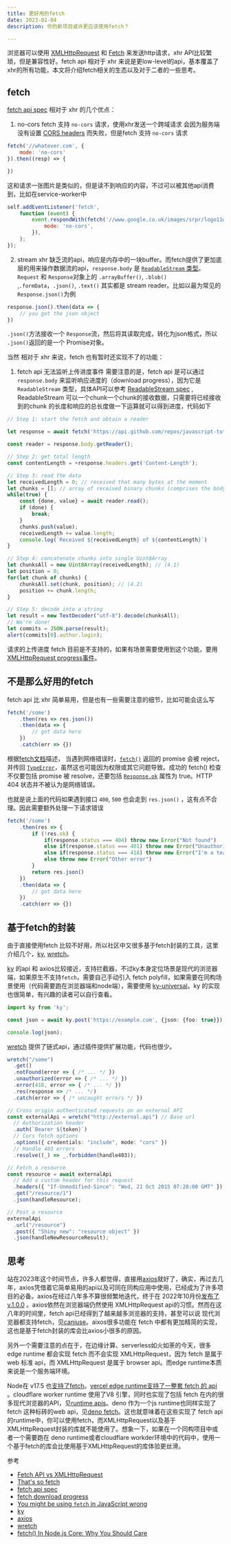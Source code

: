 ```yaml
---
title: 更好用的fetch
date: 2023-02-04
description: 你的新项目或许更应该使用fetch？

---
```


浏览器可以使用 [XMLHttpRequest](https://developer.mozilla.org/en-US/docs/Web/API/XMLHttpRequest) 和 [Fetch](https://developer.mozilla.org/zh-CN/docs/Web/API/Fetch_API) 来发送http请求，xhr API比较繁琐，但是兼容性好。fetch api 相对于 xhr 来说是更low-level的api，基本覆盖了xhr的所有功能，本文将介绍fetch相关的生态以及对于二者的一些思考。

<!-- more -->

## fetch

[fetch api spec](https://fetch.spec.whatwg.org/#fetch-api) 相对于 xhr 的几个优点：
1. no-cors
fetch 支持 `no-cors` 请求，使用xhr发送一个跨域请求 会因为服务端没有设置 [CORS headers](https://developer.mozilla.org/zh-CN/docs/Web/HTTP/CORS) 而失败，但是fetch 支持 `no-cors` 请求

```js
fetch('//whatever.com', {
	mode: 'no-cors'
}).then((resp) => {

})
```

这和请求一张图片是类似的，但是读不到响应的内容，不过可以被其他api消费到，比如在service-worker中

```js
self.addEventListener('fetch',
	function (event) {
		event.respondWith(fetch('//www.google.co.uk/images/srpr/logo11w.png', {
			mode: 'no-cors',
		}),
	);
});
```

2. stream
xhr 缺乏流的api，响应是内存中的一块buffer。而fetch提供了更加底层的用来操作数据流的api，`response.body` 是 [`ReadableStream` 类型](https://developer.mozilla.org/zh-CN/docs/Web/API/Response/body)。`Request` 和 `Response`对象上的 `.arrayBuffer()`, `.blob()` ,`.formData`，`.json()`, `.text()` 其实都是 stream reader。比如以最为常见的 `Response.json()`为例

```ts
response.json().then(data => {
	// you got the json object
})
```

`.json()`方法接收一个 `Response`流，然后将其读取完成，转化为json格式，所以 `.json()`返回的是一个 Promise对象。

当然 相对于 xhr 来说，fetch 也有暂时还实现不了的功能：
1. fetch api 无法监听上传进度事件
需要注意的是，fetch api 是可以通过 `response.body` 来监听响应进度的（download progress），因为它是 `ReadableStream` 类型，具体API可以参考 [ReadableStream spec](https://streams.spec.whatwg.org/#rs-class) , ReadableStream 可以一个chunk一个chunk的接收数据，只需要将已经接收到的chunk 的长度和响应的总长度做一下运算就可以得到进度，代码如下

```js
// Step 1: start the fetch and obtain a reader

let response = await fetch('https://api.github.com/repos/javascript-tutorial/en.javascript.info/commits?per_page=100');

const reader = response.body.getReader();

// Step 2: get total length
const contentLength = +response.headers.get('Content-Length');

// Step 3: read the data
let receivedLength = 0; // received that many bytes at the moment
let chunks = []; // array of received binary chunks (comprises the body)
while(true) {
	const {done, value} = await reader.read();
	if (done) {
		break;
	}
	chunks.push(value);
	receivedLength += value.length;
	console.log(`Received ${receivedLength} of ${contentLength}`)
}

// Step 4: concatenate chunks into single Uint8Array
let chunksAll = new Uint8Array(receivedLength); // (4.1)
let position = 0;
for(let chunk of chunks) {
	chunksAll.set(chunk, position); // (4.2)
	position += chunk.length;
}

// Step 5: decode into a string
let result = new TextDecoder("utf-8").decode(chunksAll);
// We're done!
let commits = JSON.parse(result);
alert(commits[0].author.login);
```

请求的上传进度 fetch 目前是不支持的，如果有场景需要使用到这个功能，要用 [XMLHttpRequest progress事件](https://developer.mozilla.org/en-US/docs/Web/API/XMLHttpRequest/progress_event)。


## 不是那么好用的fetch

fetch api 比 xhr 简单易用，但是也有一些需要注意的细节，比如可能会这么写

```js
fetch('/some')
	.then(res => res.json())
	.then(data => {
		// got data here
	})
	.catch(err => {})
```

根据[fetch文档](https://developer.mozilla.org/zh-CN/docs/Web/API/fetch)描述， 当遇到网络错误时，[`fetch()`](https://developer.mozilla.org/zh-CN/docs/Web/API/fetch) 返回的 promise 会被 reject，并传回 [`TypeError`](https://developer.mozilla.org/zh-CN/docs/Web/JavaScript/Reference/Global_Objects/TypeError)，虽然这也可能因为权限或其它问题导致。成功的 fetch() 检查不仅要包括 promise 被 resolve，还要包括 [`Response.ok`](https://developer.mozilla.org/zh-CN/docs/Web/API/Response/ok) 属性为 true。HTTP 404 状态并不被认为是网络错误。

也就是说上面的代码如果遇到接口 `400`, `500` 也会走到 `res.json()` ，这有点不合理。因此需要额外处理一下请求错误

```ts
fetch('/some')
	.then(res => {
		if (!res.ok) {
			if(response.status === 404) throw new Error("Not found")
		    else if(response.status === 401) throw new Error("Unauthorized")
		    else if(response.status === 418) throw new Error("I'm a teapot !")
		    else throw new Error("Other error")
		}
		return res.json()
	})
	.then(data => {
		// got data here
	})
	.catch(err => {})
```


## 基于fetch的封装

由于直接使用fetch 比较不好用，所以社区中又很多基于fetch封装的工具，这里介绍几个，[ky](https://github.com/sindresorhus/ky), [wretch](https://github.com/elbywan/wretch)。

[ky](https://github.com/sindresorhus/ky) 的api 和 axios比较接近，支持拦截器，不过ky本身定位场景是现代的浏览器端，如果原生不支持`fetch`，需要自己手动引入 fetch polyfill，如果需要在同构场景使用（代码需要跑在浏览器端和node端），需要使用 [ky-universal](https://github.com/sindresorhus/ky-universal)。ky 的实现也很简单，有兴趣的读者可以自行查看。

```ts
import ky from 'ky';

const json = await ky.post('https://example.com', {json: {foo: true}}).json();

console.log(json);
```

[wretch](https://github.com/elbywan/wretch) 提供了链式api，通过插件提供扩展功能，代码也很少。

```ts
wretch("/some")
  .get()
  .notFound(error => { /* ... */ })
  .unauthorized(error => { /* ... */ })
  .error(418, error => { /* ... */ })
  .res(response => /* ... */)
  .catch(error => { /* uncaught errors */ })
```

```ts
// Cross origin authenticated requests on an external API
const externalApi = wretch("http://external.api") // Base url
  // Authorization header
  .auth(`Bearer ${token}`)
  // Cors fetch options
  .options({ credentials: "include", mode: "cors" })
  // Handle 403 errors
  .resolve((_) => _.forbidden(handle403));

// Fetch a resource
const resource = await externalApi
  // Add a custom header for this request
  .headers({ "If-Unmodified-Since": "Wed, 21 Oct 2015 07:28:00 GMT" })
  .get("/resource/1")
  .json(handleResource);

// Post a resource
externalApi
  .url("/resource")
  .post({ "Shiny new": "resource object" })
  .json(handleNewResourceResult);
```


## 思考

站在2023年这个时间节点，许多人都觉得，直接用[axios](https://github.com/axios/axios)就好了，确实，再过去几年，axios凭借着它简单易用的api以及可同在同构应用中使用，已经成为了许多项目的必备。axios在经过八年多不算很频繁地迭代，终于在 2022年10月份[发布了v.1.0.0](https://github.com/axios/axios/releases/tag/v1.0.0) 。axios依然在浏览器端仍然使用 XMLHttpRequest api的习惯。然而在这八年的时间里，fetch api已经得到了越来越多浏览器的支持，甚至可以说 现代浏览器都支持fetch，见[caniuse](https://caniuse.com/fetch)。aixos很多功能在 fetch 中都有更加精简的实现，这也是基于fetch封装的库会比axios小很多的原因。

另外一个需要注意的点在于，在边缘计算、serverless如火如荼的今天，很多 edge runtime 都会实现 fetch 而不会实现 XMLHttpRequest，因为 fetch 是属于 web 标准 api，而 XMLHttpRequest 是属于 browser api。而edge runtime本质来说是一个服务端环境。

Node在 v17.5 也[支持了fetch](https://github.com/nodejs/node/pull/41749)。[vercel edge runtime支持了一整套 fetch 的 api](https://edge-runtime.vercel.sh/features/available-apis) 。cloudflare worker runtime 使用了V8 引擎，同时也实现了包括 fetch 在内的很多现代浏览器的API，见[runtime apis](https://developers.cloudflare.com/workers/runtime-apis/)。deno 作为一个js runtime也同样实现了fetch 这种标砖的web api，见[deno fetch](https://deno.land/manual@v1.30.2/examples/fetch_data)。这也就意味着在这些实现了 fetch api的runtime中，你可以使用fetch，而XMLHttpRequest以及基于XMLHttpRequest封装的库就不能使用了。想象一下，如果在一个同构项目中或者一个需要跑在 deno runtime或者cloudflare workder环境中的代码中，使用一个基于fetch的库会比使用基于XMLHttpRequest的库体验更丝滑。

参考
- [Fetch API vs XMLHttpRequest](https://stackoverflow.com/questions/35549547/fetch-api-vs-xmlhttprequest)
- [That's so fetch](https://jakearchibald.com/2015/thats-so-fetch/#no-cors-and-opaque-responses)
- [fetch api spec](https://fetch.spec.whatwg.org/#fetch-api)
- [fetch download progress](https://javascript.info/fetch-progress)
- [You might be using `fetch` in JavaScript wrong](https://www.youtube.com/watch?v=Y6IUB5DxGN4)
- [ky](https://github.com/sindresorhus/ky)
- [axios](https://github.com/axios/axios)
- [wretch](https://github.com/elbywan/wretch)
- [fetch() In Node.js Core: Why You Should Care](https://stateful.com/blog/node-fetch)





